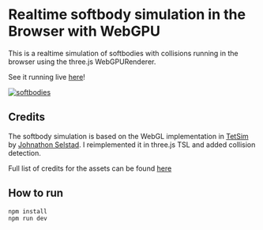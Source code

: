 # Realtime softbody simulation in the Browser with WebGPU

This is a realtime simulation of softbodies with collisions running in the browser using the three.js WebGPURenderer.

See it running live [here](https://holtsetio.com/lab/softbodies/)!

[![softbodies](https://github.com/user-attachments/assets/843f8955-d45b-4702-9e9b-77ebb99a0075)](https://holtsetio.com/lab/softbodies/)

## Credits

The softbody simulation is based on the WebGL implementation in [TetSim](https://github.com/zalo/TetSim) by [Johnathon Selstad](https://github.com/zalo). I reimplemented it in three.js TSL and added collision detection.

Full list of credits for the assets can be found [here](CREDITS.md)

## How to run
```
npm install
npm run dev
```
